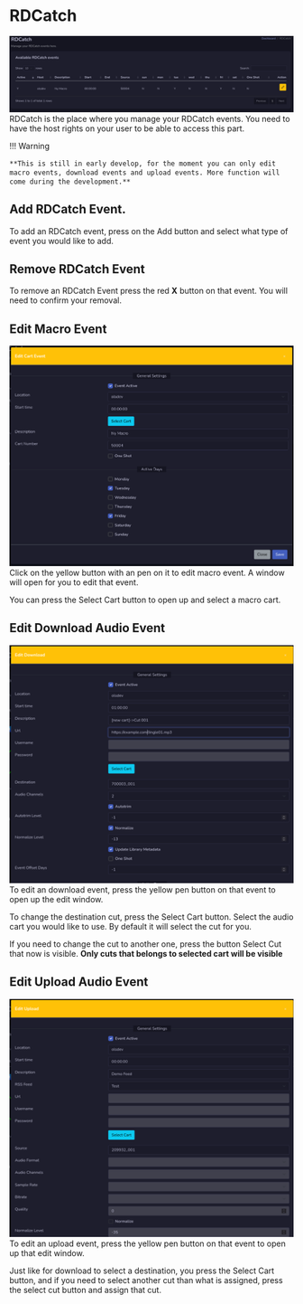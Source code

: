 # RDCatch

![Screenshot](img/rdcatch.png)
RDCatch is the place where you manage your RDCatch events. You need to have the host rights on your user to be able to access this part.

!!! Warning

    **This is still in early develop, for the moment you can only edit macro events, download events and upload events. More function will come during the development.**

## Add RDCatch Event.
To add an RDCatch event, press on the Add button and select what type of event you would like to add.

## Remove RDCatch Event
To remove an RDCatch Event press the red **X** button on that event. You will need to confirm your removal.

## Edit Macro Event
![Screenshot](img/editmacroevent.png)
Click on the yellow button with an pen on it to edit macro event. A window will open for you to edit that event.

You can press the Select Cart button to open up and select a macro cart.

## Edit Download Audio Event
![Screenshot](img/rdcatchdownload.png)
To edit an download event, press the yellow pen button on that event to open up the edit window.

To change the destination cut, press the Select Cart button. Select the audio cart you would like to use. By default it will select the cut for you.

If you need to change the cut to another one, press the button Select Cut that now is visible. **Only cuts that belongs to selected cart will be visible**

## Edit Upload Audio Event
![Screenshot](img/rdcatchupload.png)
To edit an upload event, press the yellow pen button on that event to open up that edit window.

Just like for download to select a destination, you press the Select Cart button, and if you need to select another cut than what is assigned, press the select cut button and assign that cut.